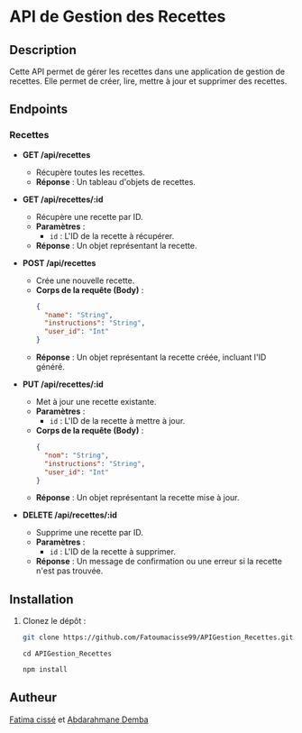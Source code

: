 # API de Gestion des Recettes

## Description

Cette API permet de gérer les recettes dans une application de gestion de recettes. Elle permet de créer, lire, mettre à jour et supprimer des recettes.

## Endpoints

### Recettes

- **GET /api/recettes**
  - Récupère toutes les recettes.
  - **Réponse** : Un tableau d'objets de recettes.
- **GET /api/recettes/:id**

  - Récupère une recette par ID.
  - **Paramètres** :
    - `id` : L'ID de la recette à récupérer.
  - **Réponse** : Un objet représentant la recette.

- **POST /api/recettes**

  - Crée une nouvelle recette.
  - **Corps de la requête (Body)** :
    ```json
    {
      "name": "String",
      "instructions": "String",
      "user_id": "Int"
    }
    ```
  - **Réponse** : Un objet représentant la recette créée, incluant l'ID généré.

- **PUT /api/recettes/:id**

  - Met à jour une recette existante.
  - **Paramètres** :
    - `id` : L'ID de la recette à mettre à jour.
  - **Corps de la requête (Body)** :
    ```json
    {
      "nom": "String",
      "instructions": "String",
      "user_id": "Int"
    }
    ```
  - **Réponse** : Un objet représentant la recette mise à jour.

- **DELETE /api/recettes/:id**
  - Supprime une recette par ID.
  - **Paramètres** :
    - `id` : L'ID de la recette à supprimer.
  - **Réponse** : Un message de confirmation ou une erreur si la recette n'est pas trouvée.

## Installation

1. Clonez le dépôt :
   ```bash
   git clone https://github.com/Fatoumacisse99/APIGestion_Recettes.git
   ```
   ```
   cd APIGestion_Recettes
   ```
   ```bash
   npm install

   ```

## Autheur

[Fatima cissé](https://github.com/Fatoumacisse99)
et [Abdarahmane Demba](https://github.com/Abdarahmane)

